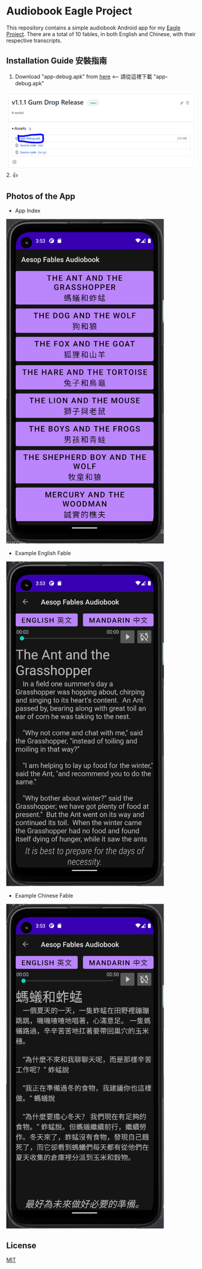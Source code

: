 # Audiobook Eagle Project

This repository contains a simple audiobook Android app for my [Eagle Project](https://www.scouting.org/programs/scouts-bsa/advancement-and-awards/eagle-scout-workbook/). There are a total of 10 fables, in both English and Chinese, with their respective transcripts. 

## Installation Guide 安裝指南

1. Download "app-debug.apk" from [here](https://github.com/Yessir4253/Audiobook-Eagle-Project/releases/tag/v1.1.1) <-- 請從這裡下載 "app-debug.apk"
<img src="/Installation.PNG" alt="Installation Image" style="width:750px;"/>
2. 👍

## Photos of the App

* App Index

<img src="/Index.jpeg" alt="Index" style="length:500px;"/>

* Example English Fable

<img src="/Example Fable English.jpeg" alt="Example Fable English" style="length:500px;"/>

* Example Chinese Fable

<img src="/Example Fable Mandarin.png" alt="Example Fable Mandarin" style="length:500px;"/>

## License
[MIT](https://choosealicense.com/licenses/mit/)
